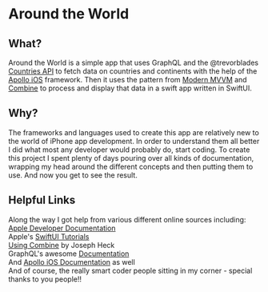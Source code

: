 # Around the World
## What?
Around the World is a simple app that uses GraphQL and the @trevorblades [Countries API](https://github.com/trevorblades/countries) to fetch data on countries and continents with the help of the [Apollo iOS](https://github.com/apollographql/apollo-ios) framework. Then it uses the pattern from [Modern MVVM](https://github.com/V8tr/ModernMVVM) and [Combine]() to process and display that data in a swift app written in SwiftUI.
## Why?
The frameworks and languages used to create this app are relatively new to the world of iPhone app development. In order to understand them all better I did what most any developer would probably do, start coding. To create this project I spent plenty of days pouring over all kinds of documentation, wrapping my head around the different concepts and then putting them to use. And now you get to see the result.
## Helpful Links
Along the way I got help from various different online sources including:
[Apple Developer Documentation](https://developer.apple.com/)  
Apple's [SwiftUI Tutorials](https://developer.apple.com/tutorials/swiftui)  
[Using Combine](https://heckj.github.io/swiftui-notes/) by Joseph Heck  
GraphQL's awesome [Documentation](https://graphql.org/)  
And [Apollo iOS Documentation](https://www.apollographql.com/docs/ios/) as well  
And of course, the really smart coder people sitting in my corner - special thanks to you people!!  
